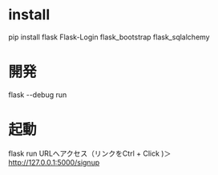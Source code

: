 # install
pip install flask Flask-Login flask_bootstrap flask_sqlalchemy

# 開発
flask --debug run

# 起動
flask run
URLへアクセス（リンクをCtrl + Click )＞http://127.0.0.1:5000/signup
